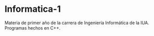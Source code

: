 # Informatica-1
Materia de primer año de la carrera de Ingeniería Informática de la IUA. Programas hechos en C++.
